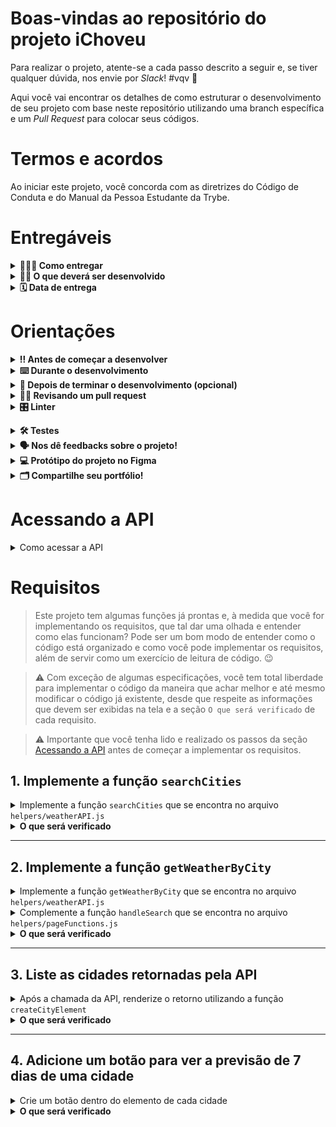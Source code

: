 # Boas-vindas ao repositório do projeto iChoveu

Para realizar o projeto, atente-se a cada passo descrito a seguir e, se tiver qualquer dúvida, nos envie por _Slack_! #vqv 🚀

Aqui você vai encontrar os detalhes de como estruturar o desenvolvimento de seu projeto com base neste repositório utilizando uma branch específica e um _Pull Request_ para colocar seus códigos.

# Termos e acordos

Ao iniciar este projeto, você concorda com as diretrizes do Código de Conduta e do Manual da Pessoa Estudante da Trybe.

# Entregáveis

<details>
  <summary><strong>🤷🏽‍♀️ Como entregar</strong></summary><br />

  Para entregar seu projeto, você deverá criar um _Pull Request_ neste repositório.

  Lembre-se de que você pode consultar nosso conteúdo sobre [Git & GitHub](https://app.betrybe.com/learn/course/5e938f69-6e32-43b3-9685-c936530fd326/module/fc998c60-386e-46bc-83ca-4269beb17e17/section/fe827a71-3222-4b4d-a66f-ed98e09961af/day/1a530297-e176-4c79-8ed9-291ae2950540/lesson/2281eade-e2de-436e-a783-6b4108d188cc) e nosso [Blog - Git & GitHub](https://blog.betrybe.com/tecnologia/git-e-github/) sempre que precisar!
</details>

<details>
  <summary><strong>👨‍💻 O que deverá ser desenvolvido</strong></summary><br />

  Neste projeto, você desenvolverá um site de previsão do tempo!

  Para isso, vai consumir dados diretamente de uma API. 🤩

</details>

<details>
  <summary><strong>🗓 Data de entrega</strong></summary><br />
  
* Este projeto é individual.
* Serão `X` dias de projeto.
* Data para entrega final do projeto: `DD/MM/YYYY - 14:00h`.

</details>

# Orientações

<details>
  <summary><strong>‼️ Antes de começar a desenvolver</strong></summary><br />

  1. Clone o repositório

* Use o comando: `git clone git@github.com:tryber/sd-0x-project-iChoveu.git`.
* Entre na pasta do repositório que você acabou de clonar:
  * `cd sd-0x-project-iChoveu`

  2. Instale as dependências

* `npm install`.
  
  3. Crie uma branch a partir da branch `master`

* Verifique se você está na branch `master`
  * Exemplo: `git branch`
* Se não estiver, mude para a branch `master`
  * Exemplo: `git checkout master`
* Agora, crie uma branch à qual você vai submeter os `commits` de seu projeto
  * Você deve criar uma branch no seguinte formato: `nome-de-usuario-nome-do-projeto`
  * Exemplo: `git checkout -b joaozinho-sd-0x-project-iChoveu`

  4. Adicione as mudanças ao _stage_ do Git e faça um `commit`

* Verifique se as mudanças ainda não estão no _stage_
  * Exemplo: `git status` (deve aparecer listada a pasta _joaozinho_ em vermelho)
* Adicione o novo arquivo ao _stage_ do Git
  * Exemplo:
    * `git add .` (adicionando todas as mudanças - _que estavam em vermelho_ - ao stage do Git)
    * `git status` (deve aparecer listado o arquivo _joaozinho/README.md_ em verde)
* Faça o `commit` inicial
  * Exemplo:
    * `git commit -m 'iniciando o projeto x'` (fazendo o primeiro commit)
    * `git status` (deve aparecer uma mensagem tipo _nothing to commit_ )

  5. Adicione sua branch com o novo `commit` ao repositório remoto

* Usando o exemplo anterior: `git push -u origin joaozinho-sd-0x-project-iChoveu`

  6. Crie um `Pull Request` _(PR)_

* Vá até a página de _Pull Requests_ do [repositório no GitHub](https://github.com/tryber/sd-0x-project-iChoveu/pulls)
* Clique no botão verde _"New pull request"_
* Clique na caixa de seleção _"Compare"_ e escolha sua branch **com atenção**
* Dê um título à sua _Pull Request_
  * Exemplo: _"Cria tela de busca"_
* Clique no botão verde _"Create pull request"_
* Adicione uma descrição para o _Pull Request_ e clique no botão verde _"Create pull request"_
* **Não se preocupe em preencher mais nada por enquanto!**
* Volte até a [página de _Pull Requests_ do repositório](https://github.com/tryber/sd-0x-project-iChoveu/pulls) e confira se seu _Pull Request_ está criado

</details>

<details>
  <summary><strong>⌨️ Durante o desenvolvimento</strong></summary><br />

* Faça `commits` das alterações que você fizer no código regularmente

* Lembre-se de sempre atualizar o repositório remoto após um (ou alguns) `commits` 

* Os comandos que você utilizará com mais frequência são:
    1. `git status` _(para verificar o que está em vermelho - fora do stage - e o que está em verde - no stage)_
    2. `git add` _(para adicionar arquivos ao stage do Git)_
    3. `git commit` _(para criar um commit com os arquivos que estão no stage do Git)_
    4. `git push -u origin nome-da-branch` _(para enviar o commit para o repositório remoto na primeira vez em que fizer o `push` de uma nova branch)_
    5. `git push` _(para enviar o commit para o repositório remoto após o passo anterior)_

</details>

<details>
  <summary><strong>🤝 Depois de terminar o desenvolvimento (opcional)</strong></summary><br />

  Para sinalizar que seu projeto está pronto para o _"Code Review"_, faça o seguinte:

* Vá até a página **DE SEU** _Pull Request_, adicione a label de _"code-review"_ e marque seus colegas:

  * No menu à direita, clique no _link_ **"Labels"** e escolha a _label_ **code-review**.

  * No menu à direita, clique no _link_ **"Assignees"** e escolha **seu usuário**.

  * No menu à direita, clique no _link_ **"Reviewers"**, digite `students` e selecione o time `tryber/students-sd-000`.

  Caso tenha alguma dúvida, [aqui tem um video explicativo](https://vimeo.com/362189205).

</details>

<details>
  <summary><strong>🕵🏿 Revisando um pull request</strong></summary><br />

  Use o conteúdo sobre [Code Review](https://app.betrybe.com/learn/course/5e938f69-6e32-43b3-9685-c936530fd326/module/f04cdb21-382e-4588-8950-3b1a29afd2dd/section/b3af2f05-08e5-4b4a-9667-6f5f729c351d/lesson/36268865-fc46-40c7-92bf-cbded9af9006) para te ajudar a revisar os _Pull Requests_.

</details>

<details>
  <summary><strong>🎛 Linter</strong></summary><br />

  Para garantir a qualidade do código, vamos utilizar neste projeto o linter ESLint. Assim, o código estará alinhado com as boas práticas de desenvolvimento, sendo mais legível e de fácil manutenção! Para rodar o _linter_ localmente no projeto, execute o comando a seguir.

  `npm run lint`

  ⚠ PULL REQUESTS COM ISSUES DE LINTER NÃO SERÃO AVALIADAS. ATENTE-SE PARA RESOLVÊ-LAS ANTES DE FINALIZAR O DESENVOLVIMENTO! ⚠

  Em caso de dúvidas, confira o material do course sobre [ESLint e Stylelint](https://app.betrybe.com/learn/course/5e938f69-6e32-43b3-9685-c936530fd326/module/f04cdb21-382e-4588-8950-3b1a29afd2dd/section/3b1546b5-f7bc-40f7-a674-77b16c408756/lesson/0c9e8c0e-24c3-4526-ba6b-60d95913e022).
</details>

<a name="testes"></a>

<details>
  <summary><strong>🛠 Testes</strong></summary><br />

* <details><summary><b> Execução de testes de requisito</b></summary>

  Os testes deste projeto foram feitos por meio do [Cypress](https://www.cypress.io/how-it-works/). É utilizada nos testes a resolução `1366 x 768` (1366 pixels de largura por 768 pixels de altura) para testes de layout. Logo, recomenda-se desenvolver seu projeto usando a mesma resolução, via instalação [deste plugin](https://chrome.google.com/webstore/detail/window-resizer/kkelicaakdanhinjdeammmilcgefonfh?hl=en) do `Chrome` para facilitar a configuração dessa resolução, por exemplo.

  Para o projeto ser validado, todos os testes de comportamento devem passar. É possível testar isso local rodando `npm run cy`. Esse comando roda a suite de testes do Cypress que valida se o fluxo geral e os requisitos funcionais estão funcionando como deveriam. Você pode também executar o comando `npm run cy:open` para ter um resultado visual dos testes executados.

  Esses testes não consideram o layout de maneira geral, mas sim os atributos e as informações corretas, então preste atenção nisso! Os testes te darão uma mensagem de erro caso não estejam passando (seja qual for o motivo). 😉

  **Atenção**: Sua aplicação deve estar rodando para o Cypress no terminal poder testar.
  </details>

* <details><summary><b> Execução de um teste específico</b></summary>

  Para executar somente uma `spec` de testes, você pode rodar somente um arquivo de teste com o comando `npm run cy -- --spec cypress/integration/nomeDoArquivo_spec.js` ou pode selecionar qual delas você deseja após executar o comando `npm run cy:open`.

  Além disso, é possível rodar apenas um trecho de um `spec`. Para isso, basta utilizar a função .only após o `describe`, `it` ou `test`. Com isso, será possível que apenas parte de um teste rode localmente.

  </details>

</details>

<details>
  <summary><strong>🗣 Nos dê feedbacks sobre o projeto!</strong></summary><br />

Ao finalizar e submeter o projeto, não se esqueça de avaliar sua experiência preenchendo o formulário.
**Leva menos de 3 minutos!**

[FORMULÁRIO DE AVALIAÇÃO DE PROJETO](https://be-trybe.typeform.com/to/ZTeR4IbH)

</details>

<details>
  <summary><strong>💻 Protótipo do projeto no Figma</strong></summary><br />

  Além da qualidade do código e do atendimento aos requisitos, um bom layout é um dos aspectos responsáveis por melhorar a usabilidade de uma aplicação e turbinar seu portfólio!

  Você pode estar se perguntando: _"Como deixo meu projeto com um layout mais atrativo?"_ 🤔

  Nesse projeto, o layout já está pronto, no entanto, se quiser deixar seu projeto com sua cara, você poderá usar o Figma para criar um layout personalizado com base no protótipo que preparamos para você.

  - [protótipo do Figma](https://www.figma.com/file/1hP7zvxsVO3bguxES6Z5tj/%5BProject%5D%5BFrontend%5D-iChoveu?node-id=0%3A1&t=LssBwPTABbr9rIob-1)

</details>
<details>
  <summary><strong>🗂 Compartilhe seu portfólio!</strong></summary><br />

  Agora que você finalizou os requisitos, chegou a hora de mostrar ao mundo que você aprendeu algo novo! 🚀

  Siga esse [**guia que preparamos com carinho**](https://app.betrybe.com/learn/course/5e938f69-6e32-43b3-9685-c936530fd326/module/a3cac6d2-5060-445d-81f4-ea33451d8ea4/section/d4f5e97a-ca66-4e28-945d-9dd5c4282085/day/eff12025-1627-42c6-953d-238e9222c8ff/lesson/49cb103b-9e08-4ad5-af17-d423a624285a) para disponibilizar o projeto finalizado em seu GitHub pessoal.

  Esse passo é super importante para ganhar mais visibilidade no mercado de trabalho, mas também é útil para manter um back-up de seu trabalho.

  Você sabia que o LinkedIn é a principal rede social profissional e compartilhar o aprendizado nela é muito importante para quem deseja construir uma carreira de sucesso? Compartilhe esse projeto em seu LinkedIn, marque o perfil da Trybe (@trybe) e mostre para sua rede toda sua evolução.

  </details>

# Acessando a API

<details>
<summary>Como acessar a API</summary><br />

Para isso, será necessário que você crie uma conta no [WeatherAPI](https://www.weatherapi.com/signup.aspx) e gere uma chave de API.

Após acessar sua conta, você verá uma tela como a seguinte:

![image](./images/weatherapi.png)

Nessa página, você deve clicar no botão `Copy` para copiar a chave (ou token) da API. É com ela que você vai se autenticar na API, então guarde-a em um lugar seguro.

Crie um arquivo `.env` na raiz do projeto e adicione a chave de API que você acabou de copiar, como no exemplo a seguir.

```sh
VITE_TOKEN=SEU_TOKEN_AQUI
```

O arquivo `.env` já está configurado no arquivo `.gitignore` para que não seja enviado para o repositório remoto, então seu token será mantido apenas localmente.

Daqui pra frente, você pode acessar o token por meio do objeto `import.meta.env.VITE_TOKEN` dentro de seu código.

Caso queira explorar a API, você poderá acessar a [documentação](https://www.weatherapi.com/docs/) e ver como ela funciona ou acessar o [playground](https://www.weatherapi.com/api-explorer.aspx) para testar as requisições.

</details>

# Requisitos

> Este projeto tem algumas funções já prontas e, à medida que você for implementando os requisitos, que tal dar uma olhada e entender como elas funcionam? Pode ser um bom modo de entender como o código está organizado e como você pode implementar os requisitos, além de servir como um exercício de leitura de código. 😉

> ⚠️ Com exceção de algumas especificações, você tem total liberdade para implementar o código da maneira que achar melhor e até mesmo modificar o código já existente, desde que respeite as informações que devem ser exibidas na tela e a seção `O que será verificado` de cada requisito.

> ⚠️ Importante que você tenha lido e realizado os passos da seção [Acessando a API](#acessando-a-api) antes de começar a implementar os requisitos.

## 1. Implemente a função `searchCities`

<details><summary>Implemente a função <code>searchCities</code> que se encontra no arquivo <code>helpers/weatherAPI.js</code></summary><br />

A função `searchCities` já está criada e é utilizada ao clicar no botão de pesquisar. Porém, ela não está funcionando, pois ainda não foi implementada. Você deve implementar a função para que ela retorne uma lista de cidades que correspondam ao termo de busca.

A função recebe um parâmetro `term`, que será o termo de busca. Por exemplo, se o usuário digitar "São Paulo" no campo de busca, o parâmetro `term` será "São Paulo".

Você deverá utilizar o endpoint de pesquisa de cidades para obter os dados das cidades que correspondam ao termo de busca.

<details><summary>Endpoint de pesquisa de cidades</summary><br />

  URL: `http://api.weatherapi.com/v1/search.json?lang=pt&key=${TOKEN}&q=${TERMO_DE_BUSCA}`

  Em que:
  - `TERMO_DE_BUSCA` é o termo que você deseja pesquisar, por exemplo: `São Paulo`, `Rio de Janeiro` e `São José dos Campos`.
  - `TOKEN` é o token que está salvo no arquivo `.env`.

  **Exemplo de requisição pesquisando por "Rio"**:
  
  URL: `http://api.weatherapi.com/v1/search.json?lang=pt&key=06a38ce1c71451241579789&q=Rio`

  ```json
  [
    {
        "id": 287907,
        "name": "Rio De Janeiro",
        "region": "Rio de Janeiro",
        "country": "Brazil",
        "lat": -22.9,
        "lon": -43.23,
        "url": "rio-de-janeiro-rio-de-janeiro-brazil"
    },
    {
        "id": 287839,
        "name": "Rio Branco",
        "region": "Acre",
        "country": "Brazil",
        "lat": -9.97,
        "lon": -67.8,
        "url": "rio-branco-acre-brazil"
    },
    {
        "id": 110688,
        "name": "Rio Cuarto",
        "region": "Cordoba",
        "country": "Argentina",
        "lat": -33.13,
        "lon": -64.35,
        "url": "rio-cuarto-cordoba-argentina"
    },
    {
        "id": 669733,
        "name": "Riobamba",
        "region": "Chimborazo",
        "country": "Ecuador",
        "lat": -1.67,
        "lon": -78.63,
        "url": "riobamba-chimborazo-ecuador"
    },
    {
        "id": 3176833,
        "name": "Rio Bravo",
        "region": "Tamaulipas",
        "country": "Mexico",
        "lat": 25.99,
        "lon": -98.09,
        "url": "rio-bravo-tamaulipas-mexico"
    }
  ]
  ```

</details>

Após realizar a requisição, você deve retornar uma lista de objetos. Caso a lista esteja vazia, você deverá exibir um alert com a mensagem "Nenhuma cidade encontrada" e retornar a lista vazia.
> 💡 Atenção: Utilize window.alert

</details>
<details><summary><strong>O que será verificado</strong></summary><br />

- Será validado se a função `searchCities`:
  - Chama o endpoint de pesquisa de cidades com o termo de busca.
  - Exibe um alert com a mensagem "Nenhuma cidade encontrada" caso a lista esteja vazia.

</details>

---

## 2. Implemente a função `getWeatherByCity`

<details><summary>Implemente a função <code>getWeatherByCity</code> que se encontra no arquivo <code>helpers/weatherAPI.js</code></summary><br />

A função `getWeatherByCity` recebe um parâmetro `cityURL` que será o URL da cidade obtido na requisição de pesquisa de cidades. Por exemplo, se o usuário pesquisar por "São Paulo", o parâmetro `cityURL` será "sao-paulo-sao-paulo-brazil".

<details><summary>Endpoint do tempo atual</summary><br />

  URL: `http://api.weatherapi.com/v1/current.json?lang=pt&key=${TOKEN}&q=${URL_CIDADE}`

  Em que:
  - `URL_CIDADE` é o URL da cidade obtido na requisição anterior.
  - `TOKEN` é o token que está salvo no arquivo `.env`.

  **Exemplo de requisição pesquisando por "sao-paulo-sao-paulo-brazil"**:
  
  URL: `http://api.weatherapi.com/v1/current.json?lang=pt&key=06a38ce1c71451241579789&q=sao-paulo-sao-paulo-brazil`

  ```json
    {
      "location": {
          "name": "Sao Paulo",
          "region": "Sao Paulo",
          "country": "Brazil",
          "lat": -23.53,
          "lon": -46.62,
          "tz_id": "America/Sao_Paulo",
          "localtime_epoch": 1677457628,
          "localtime": "2023-02-23 21:27"
      },
      "current": {
          "last_updated_epoch": 1677456900,
          "last_updated": "2023-02-23 21:15",
          "temp_c": 25.0,
          "temp_f": 77.0,
          "is_day": 0,
          "condition": {
              "text": "Clear",
              "icon": "//cdn.weatherapi.com/weather/64x64/night/113.png",
              "code": 1000
          },
          "wind_mph": 2.2,
          "wind_kph": 3.6,
          "wind_degree": 189,
          "wind_dir": "S",
          "pressure_mb": 1018.0,
          "pressure_in": 30.06,
          "precip_mm": 0.6,
          "precip_in": 0.02,
          "humidity": 65,
          "cloud": 0,
          "feelslike_c": 27.5,
          "feelslike_f": 81.5,
          "vis_km": 10.0,
          "vis_miles": 6.0,
          "uv": 1.0,
          "gust_mph": 8.5,
          "gust_kph": 13.7
      }
    }
  ```

</details>

Após realizar a requisição, a função deve retornar um objeto com as informações do tempo atual da cidade. Seguindo o exemplo de requisição acima, o retorno da função deve ser:

```json
{
  "temp": 25.0, // temperatura em graus celsius
  "condition": "Clear",
  "icon": "//cdn.weatherapi.com/weather/64x64/night/113.png",
  "country": "Brasil",
  "name": "Rio de Janeiro",
  "url": "rio-de-janeiro-rio-de-janeiro-brazil"
}
```
</details>

<details><summary>Complemente a função <code>handleSearch</code> que se encontra no arquivo <code>helpers/pageFunctions.js</code></summary><br />

Dentro da função `handleSearch` no arquivo `helpers/pageFunctions.js`, a função `searchCities` já é chamada, porém seu retorno não é utilizado. Você deve utilizar o retorno da função `searchCities` para requisitar o tempo atual.
> A função `handleSearch` pode ser alterada da maneira que você quiser.

Para cada cidade retornada pela `searchCities`, você deve chamar a função `getWeatherByCity` passando o URL da cidade como parâmetro.
> Dica: Uma das formas de se aguardar por múltiplas requisições é utilizando o método [`Promise.all`](https://developer.mozilla.org/pt-BR/docs/Web/JavaScript/Reference/Global_Objects/Promise/all)

</details>

<details><summary><strong>O que será verificado</strong></summary><br />

- Será validado se a função `getWeatherByCity`:
  - Chama o endpoint do tempo atual com o URL de todas cidades encontradas.

</details>

---

## 3. Liste as cidades retornadas pela API

<details>
<summary>Após a chamada da API, renderize o retorno utilizando a função <code>createCityElement</code></summary><br />

  Com o resultado do tempo atual de todas cidades, adquirido no requisito 2, utilize a função `createCityElement` para criar os elementos HTML que representam as cidades retornadas pela API.

  > A função `createCityElement` já está implementada no arquivo `helpers/pageFunctions.js`.
  > Fique a vontade para alterar o código dessa função, caso necessário.

  Ela recebe como parâmetro um objeto que contém as seguintes informações:
  ```js
    {
      name: 'Rio de Janeiro',
      country: 'Brazil',
      temp: 25.0, // temperatura em graus celsius
      condition: 'Clear',
      icon: '//cdn.weatherapi.com/weather/64x64/night/113.png',
      url: 'rio-de-janeiro-rio-de-janeiro-brazil'
    }
  ```
  > Esse é o formato do objeto que a função `createCityElement` recebe. Caso queira alterar o formato do objeto, fique à vontade para alterar a função `createCityElement`.

  - Adicione cada elemento criado pela função `createCityElement` como filho do elemento `<ul id="cities">`.

</details>

<details>
<summary><strong>O que será verificado</strong></summary><br />

- Será validado se, ao pesquisar por uma cidade, o elemento `<ul id="cities">` será preenchido com os elementos HTML das cidades retornadas pela API com as informações do tempo atual.

</details>

---

## 4. Adicione um botão para ver a previsão de 7 dias de uma cidade

<details><summary>Crie um botão dentro do elemento de cada cidade</summary><br />

  Modifique a função `createCityElement`, de modo que ela crie um botão para cada cidade retornada pela API.

  Esse botão deve conter o texto "Ver previsão".

  Adicione ao botão o evento de click que, ao ser clicado, deve realizar a requisição da previsão de 7 dias da cidade.

  <details><summary>Endpoint da previsão do tempo</summary><br />

  URL: `http://api.weatherapi.com/v1/forecast.json?lang=pt&key=${TOKEN}&q=${URL_CIDADE}&days=${DIAS}`

  Em que:
  - `URL_CIDADE` é o URL da cidade.
  - `TOKEN` é o token que está salvo no arquivo `.env`.
  - `DIAS` é a quantidade de dias que você deseja obter a previsão. Nesse caso, sempre será 7 dias.

  **Exemplo de requisição pesquisando por "sao-paulo-sao-paulo-brazil":**

  URL: `http://api.weatherapi.com/v1/forecast.json?lang=pt&key=06a38ce1c71451241579789&q=sao-paulo-sao-paulo-brazil&days=7`

  Utilize apenas as informações contidas no array forecastday:
  ```json
  {
    "location": {/*...*/},
    "current": {/*...*/},
    "forecast": {
      "forecastday": [
        {
          "date": "2023-02-23",
          "date_epoch": 1677369600,
          "day": {
            "maxtemp_c": 30.6,
            "maxtemp_f": 87.1,
            "mintemp_c": 20.3,
            "mintemp_f": 68.5,
            "avgtemp_c": 25,
            "avgtemp_f": 76.9,
            "maxwind_mph": 8.9,
            "maxwind_kph": 14.4,
            "totalprecip_mm": 1.8,
            "totalprecip_in": 0.07,
            "totalsnow_cm": 0,
            "avgvis_km": 9.8,
            "avgvis_miles": 6,
            "avghumidity": 76,
            "daily_will_it_rain": 1,
            "daily_chance_of_rain": 87,
            "daily_will_it_snow": 0,
            "daily_chance_of_snow": 0,
            "condition": {
              "text": "Patchy rain possible",
              "icon": "//cdn.weatherapi.com/weather/64x64/day/176.png",
              "code": 1063
            },
            "uv": 5
          },
          "astro": {/*...*/},
          "hour": [/*...*/]
        },
        {/*Informações do segundo dia*/},
        {/*Informações do terceiro dia*/},
        /* etc */
      ]
    }
  }
  ```

</details>

  Utilize a função `showForecast` para exibir a previsão do tempo da cidade, que será mostrada na tela dentro de um modal.
  > A função `showForecast` já está implementada no arquivo `helpers/pageFunctions.js`

  Ela recebe como parâmetro um array com a previsão do tempo dos próximos dias, contendo as seguintes informações:

  ```js
    [
      {
        date: '2023-02-23',
        maxTemp: 30.6, // temperatura em graus celsius
        minTemp: 20.3, // temperatura em graus celsius
        condition: 'Patchy rain possible',
        icon: '//cdn.weatherapi.com/weather/64x64/day/176.png'
      },
      {/*Informações do segundo dia*/},
      {/*Informações do terceiro dia*/},
      /* etc */
    ]
  ```

</details>

<details>
<summary><strong>O que será verificado</strong></summary><br />

- Será validado se o botão tem o texto "Ver previsão".
- Será validado se todas as cidades retornadas pela API têm um botão "Ver previsão".
- Será validado se, ao clicar no botão "Ver previsão" de uma cidade, serão exibidas as informações da previsão do tempo da cidade.

</details>
